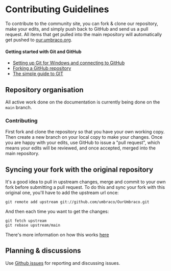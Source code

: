 # Contributing Guidelines
To contribute to the community site, you can fork & clone our repository, make your edits, and simply push back to GitHub and send us a pull request. All items that get pulled into the main repository will automatically get pushed to [our.umbraco.org](http://our.umbraco.org).

#### Getting started with Git and GitHub
 * [Setting up Git for Windows and connecting to GitHub](http://windows.github.com)
 * [Forking a GitHub repository](https://help.github.com/articles/fork-a-repo/)
 * [The simple guide to GIT](http://rogerdudler.github.io/git-guide/)

## Repository organisation
All active work done on the documentation is currently being done on the `main` branch.

### Contributing
First fork and clone the repository so that you have your own working copy. Then create a new branch on your local copy to make your changes. Once you are happy with your edits, use GitHub to issue a "pull request", which means your edits will be reviewed, and once accepted, merged into the main repository.

## Syncing your fork with the original repository
It's a good idea to pull in upstream changes, merge and commit to your own fork before submitting a pull request. To do this and sync your fork with this original one, you'll have to add the upstream url once:

	git remote add upstream git://github.com/umbraco/OurUmbraco.git

And then each time you want to get the changes:

	git fetch upstream
	git rebase upstream/main

There's more information on how this works [here](http://robots.thoughtbot.com/post/5133345960/keeping-a-git-fork-updated)

## Planning & discussions
Use [Github issues](https://github.com/umbraco/OurUmbraco/issues) for reporting and discussing issues.
